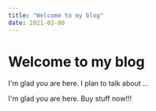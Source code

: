 ```yaml
---
title: "Welcome to my blog"
date: 2021-02-80
---
```


# Welcome to my blog

I'm glad you are here. I plan to talk about ...

I'm glad you are here. Buy stuff now!!!
